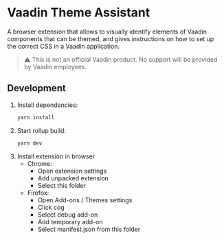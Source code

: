 # Vaadin Theme Assistant

A browser extension that allows to visually identify elements of Vaadin components that can be themed, and gives instructions on how to set up the correct CSS in a Vaadin application.

> ⚠️ This is not an official Vaadin product. No support will be provided by Vaadin employees.

## Development

1. Install dependencies:
    ```sh
    yarn install
    ```
2. Start rollup build:
    ```sh
    yarn dev
    ```
3. Install extension in browser
    - Chrome: 
      - Open extension settings
      - Add unpacked extension
      - Select this folder
    - Firefox: 
      - Open Add-ons / Themes settings
      - Click cog
      - Select debug add-on
      - Add temporary add-on
      - Select manifest.json from this folder